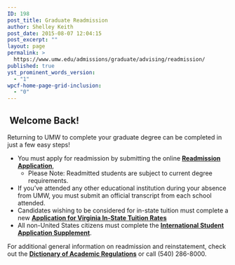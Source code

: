 ```yaml
---
ID: 198
post_title: Graduate Readmission
author: Shelley Keith
post_date: 2015-08-07 12:04:15
post_excerpt: ""
layout: page
permalink: >
  https://www.umw.edu/admissions/graduate/advising/readmission/
published: true
yst_prominent_words_version:
  - "1"
wpcf-home-page-grid-inclusion:
  - "0"
---
```

<h2><strong> </strong>Welcome Back!</h2>
Returning to UMW to complete your graduate degree can be completed in just a few easy steps!
<ul>
 	<li>You must apply for readmission by submitting the online <a href="https://www.applyweb.com/umw/menu.html"><strong>Readmission Application</strong></a>,
<ul>
 	<li>Please Note: Readmitted students are subject to current degree requirements.</li>
</ul>
</li>
 	<li>If you’ve attended any other educational institution during your absence from UMW, you must submit an official transcript from each school attended.</li>
 	<li>Candidates wishing to be considered for in-state tuition must complete a new <a href="https://www.google.com/url?q=http://www.umw.edu/documents/document/application-for-virginia-in-state-tuition-rates-3/&amp;sa=U&amp;ved=0CAQQFjAAahUKEwiYhvaVrZfHAhXDOz4KHWogCqU&amp;client=internal-uds-cse&amp;usg=AFQjCNGqvooqQFphtbtE7EecY7piNpdN2g"><strong>Application for Virginia In-State Tuition Rates</strong></a></li>
 	<li>All non-United States citizens must complete the <a href="http://www.umw.edu/documents/document/international-student-application-supplement/"><strong>International Student Application Supplement</strong></a>.</li>
</ul>
For additional general information on readmission and reinstatement, check out the <a href="http://publications.umw.edu/dictionary"><strong>Dictionary of Academic Regulations</strong></a> or call (540) 286-8000.